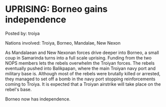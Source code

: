 # UPRISING: Borneo gains independence

Posted by: troiya

Nations involved: Troiya, Borneo, Mandalae, New Nexon

As Mandalaean and New Nexonan forces drive deeper into Borneo, a small coup in Samarinda turns into a full scale uprising. Funding from the two NOPS members lets the rebels overwhelm the Troiyan forces. The rebels eventually pushed into Balikpapan, where the main Troiyan navy port and military base is. Although most of the rebels were brutally killed or arrested, they managed to set off a bomb in the navy port stopping reinforcements coming to Troiya. It is expected that a Troiyan airstrike will take place on the rebel's base.

Borneo now has independence.